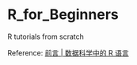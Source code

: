 # R_for_Beginners
R tutorials from scratch

Reference: [前言 | 数据科学中的 R 语言](https://bookdown.org/wangminjie/R4DS/)